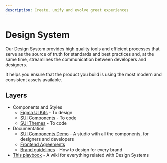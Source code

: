 ```yaml
---
description: Create, unify and evolve great experiences
---
```


# Design System

Our Design System provides high quality tools and efficient processes that serve as the source of truth for standards and best practices and, at the same time, streamlines the communication between developers and designers.

It helps you ensure that the product you build is using the most modern and consistent assets available.

## Layers

- Components and Styles
  - [Figma UI Kits](Figma-UI-Kits.md) - To design
  - [SUI Components](SUI-Components) - To code
  - [SUI Themes](SUI-Theme) - To code
- Documentation
  - [SUI Components Demo](https://sui-components.now.sh/) - A studio with all the components, for designers and developers
  - [Frontend Agreements](https://docs.mpi-internal.com/scmspain/es-td-agreements/Frontend/)
  - [Brand guidelines](https://www.lingoapp.com/107121/) - How to design for every brand
- [This playbook](https://design-systems.gitbook.io/design-systems-playbook/) - A wiki for everything related with Design Systems
